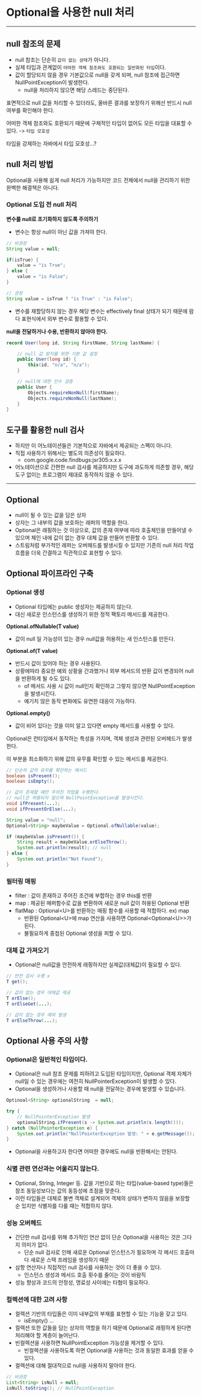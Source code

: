 # Optional을 사용한 null 처리

---

## null 참조의 문제
- null 참조는 단순히 `값이 없는 상태`가 아니다.
- 실제 타입과 관계없이 `어떠한 객체 참조와도 호환되는 일반화된 타입`이다.
- 값이 할당되지 않을 경우 기본값으로 null을 갖게 되며, null 참조에 접근하면 NullPointException이 발생한다.
  - null을 처리하지 않으면 해당 스레드는 중단된다.

표면적으로 null 값을 처리할 수 있더라도, 올바른 결과를 보장하기 위해선 반드시 null 여부를 확인해야 한다.

어떠한 객체 참조와도 호환되기 때문에 구체적인 타입이 없어도 모든 타입을 대표할 수 있다. -> `타입 모호성`

타입을 강제하는 자바에서 타입 모호성...?

## null 처리 방법
Optional을 사용해 쉽게 null 처리가 가능하지만 코드 전체에서 null을 관리하기 위한 완벽한 해결책은 아니다.

### Optional 도입 전 null 처리

**변수를 null로 초기화하지 않도록 주의하기**
- 변수는 항상 null이 아닌 값을 가져야 한다.
```java
// 비권장
String value = null;

if(isTrue) {
    value = "is True";
} else {
    value = "is False";
}

// 권장
String value = isTrue ? "is True" : "is False";  
```
- 변수를 재할당하지 않는 경우 해당 변수는 effectively final 상태가 되기 때문에 람다 표현식에서 외부 변수로 활용할 수 있다.

**null을 전달하거나 수용, 반환하지 않아야 한다.**

```java
record User(long id, String firstName, String lastName) {

    // null 값 방지를 위한 기본 값 설정
    public User(long id) {
        this(id, "n/a", "n/a");
    }

    // null에 대한 인수 검증
    public User {
        Objects.requireNonNull(firstName);
        Objects.requireNonNull(lastName);
    }
}
```

## 도구를 활용한 null 검사
- 하지만 이 어노테이션들은 기본적으로 자바에서 제공되는 스펙이 아니다.
- 직접 사용하기 위해서는 별도의 의존성이 필요하다.
  - com.google.code.findbugs:jsr305:x.x.x
- 어노테이션으로 간편한 null 검사를 제공하지만 도구에 과도하게 의존할 경우, 해당 도구 없이는 프로그램이 제대로 동작하지 않을 수 있다.

---

## Optional
- null이 될 수 있는 값을 담은 상자
- 상자는 그 내부의 값을 보호하는 래퍼의 역할을 한다.
- Optional은 래핑하는 것 이상으로, 값의 존재 여부에 따라 호출체인을 만들어낼 수 있으며 체인 내에 값이 없는 경우 대체 값을 만들어 반환할 수 있다.
- 스트림처럼 부가적인 래퍼는 오버헤드를 발생시킬 수 있지만 기존의 null 처리 작업 흐름을 더욱 간결하고 직관적으로 표현할 수 있다.

## Optional 파이프라인 구축

### Optional 생성
- Optional 타입에는 public 생성자는 제공하지 않는다.
- 대신 새로운 인스턴스를 생성하기 위한 정적 팩토리 메서드를 제공한다.

**Optional.ofNullable(T value)**
- 값이 null 일 가능성이 있는 경우 null값을 허용하는 새 인스턴스를 만든다.

**Optional.of(T value)**
- 반드시 값이 있어야 하는 경우 사용된다.
- 상황에따라 중요한 예외 상황을 간과했거나 외부 메서드의 반환 값이 변경되어 null을 반환하게 될 수도 있다.
  - of 메서드 사용 시 값이 null인지 확인하고 그렇지 않으면 NullPointException을 발생시킨다.
  - 예기치 않은 동작 변화에도 유연한 대응이 가능하다.

**Optional.empty()**
- 값이 비어 있다는 것을 이미 알고 있다면 empty 메서드를 사용할 수 있다.

Optional은 런타임에서 동작하는 특성을 가지며, 객체 생성과 관련된 오버헤드가 발생한다.

이 부분을 최소화하기 위해 값의 유무를 확인할 수 있는 메서드를 제공한다.
```java
// 단순히 값의 유무를 확인하는 메서드
boolean isPresent();
boolean isEmpty();

// 값이 존재할 때만 주어진 작업을 수행한다.
// null은 허용되지 않으며 NullPointException을 발생시킨다.
void ifPresent(...);
void ifPresentOrElse(...);
```
```java
String value = "null";
Optional<String> maybeValue = Optional.ofNullable(value);

if (maybeValue.isPresent()) {
    String result = maybeValue.orElseThrow();
    System.out.println(result); // null
} else {
    System.out.println("Not Found");
}
```

### 필터링 매핑
- filter : 값이 존재하고 주어진 조건에 부합하는 경우 this를 반환
- map : 제공된 매퍼함수로 값을 변환하여 새로운 null 값이 허용된 Optional 반환
- flatMap : Optional\<U>를 반환하는 매핑 함수를 사용할 때 적합하다. ex) map
  - 반환된 Optional\<U>에 map 연산을 사용하면 Optional<Optional\<U>>가 된다.
  - 불필요하게 중첩된 Optional 생성을 피할 수 있다.

### 대체 값 가져오기
- Optional은 null값을 안전하게 래핑하지만 실제값(대체값)이 필요할 수 있다.
```java
// 안전 검사 수행 x
T get();

// 값이 없는 경우 대체값 제공
T orElse();
T orElseGet(...);

// 값이 없는 경우 예외 발생
T orElseThrow(...);
```

## Optional 사용 주의 사항

### Optional은 일반적인 타입이다.
- Optional은 null 참조 문제를 피하려고 도입된 타입이지만, Optional 객체 자체가 null일 수 있는 경우에는 여전히 NullPointerException이 발생할 수 있다. 
- Optional을 생성하거나 사용할 때 null을 전달하는 경우에 발생할 수 있습니다.
```java
Optinoal<String> optionalString  = null;

try {
    // NullPointerException 발생
    optionalString.ifPresent(s -> System.out.println(s.length()));
} catch (NullPointerException e) {
    System.out.println("NullPointerException 발생: " + e.getMessage());
}
```
- Optional을 사용하고자 한다면 어떠한 경우에도 null을 반환해서는 안된다.

### 식별 관련 연산과는 어울리지 않는다.
- Optional, String, Integer 등. 값을 기반으로 하는 타입(value-based type)들은 참조 동일성보다는 값의 동등성에 초점을 맞춘다.
- 이런 타입들은 대체로 불변 객체로 설계되어 객체의 상태가 변하지 않음을 보장할 순 있지만 식별자를 다룰 때는 적합하지 않다.

### 성능 오버헤드
- 간단한 null 검사를 위해 추가적인 연산 없이 단순 Optional을 사용하는 것은 그다지 의미가 없다.
  - 단순 null 검사로 인해 새로운 Optional 인스턴스가 필요하며 각 메서드 호출마다 새로운 스택 프레임을 생성하기 때문
- 삼항 연산자나 직접적인 null 검사를 사용하는 것이 더 좋을 수 있다.
  - 인스턴스 생성과 메서드 호출 횟수를 줄이는 것이 바람직
- 성능 향상과 코드의 안정성, 명료성 사이에는 타협이 필요하다.

### 컬렉션에 대한 고려 사항
- 컬렉션 기반의 타입들은 이미 내부값의 부재를 표현할 수 있는 기능을 갖고 있다.
  - isEmpty() ...
- 컬렉션 또한 값들을 담는 상자의 역할을 하기 때문에 Optional로 래핑하게 된다면 처리해야 할 계층이 늘어난다.
- 빈컬렉션을 사용하면 NullPointException 가능성을 제거할 수 있다.
  - 빈컬렉션을 사용하도록 하면 Optional을 사용하는 것과 동일한 효과를 얻을 수 있다.
- 컬렉션에 대해 절대적으로 null을 사용하지 말아야 한다.
```java
// 비권장
List<String> isNull = null;
isNull.toString(); // NullPointException
```